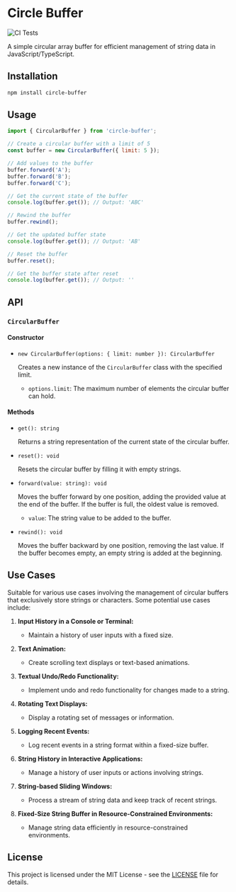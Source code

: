 # Circle Buffer

![CI Tests](https://github.com/sentrychris/circle-buffer/actions/workflows/node.js.yml/badge.svg)

A simple circular array buffer for efficient management of string data in JavaScript/TypeScript.

## Installation

```bash
npm install circle-buffer
```

## Usage

```javascript
import { CircularBuffer } from 'circle-buffer';

// Create a circular buffer with a limit of 5
const buffer = new CircularBuffer({ limit: 5 });

// Add values to the buffer
buffer.forward('A');
buffer.forward('B');
buffer.forward('C');

// Get the current state of the buffer
console.log(buffer.get()); // Output: 'ABC'

// Rewind the buffer
buffer.rewind();

// Get the updated buffer state
console.log(buffer.get()); // Output: 'AB'

// Reset the buffer
buffer.reset();

// Get the buffer state after reset
console.log(buffer.get()); // Output: ''

```

## API

### `CircularBuffer`

#### Constructor

- `new CircularBuffer(options: { limit: number }): CircularBuffer`

  Creates a new instance of the `CircularBuffer` class with the specified limit.

  - `options.limit`: The maximum number of elements the circular buffer can hold.

#### Methods

- `get(): string`

  Returns a string representation of the current state of the circular buffer.

- `reset(): void`

  Resets the circular buffer by filling it with empty strings.

- `forward(value: string): void`

  Moves the buffer forward by one position, adding the provided value at the end of the buffer. If the buffer is full, the oldest value is removed.

  - `value`: The string value to be added to the buffer.

- `rewind(): void`

  Moves the buffer backward by one position, removing the last value. If the buffer becomes empty, an empty string is added at the beginning.

## Use Cases

Suitable for various use cases involving the management of circular buffers that exclusively store strings or characters. Some potential use cases include:

1. **Input History in a Console or Terminal:**
   - Maintain a history of user inputs with a fixed size.

2. **Text Animation:**
   - Create scrolling text displays or text-based animations.

3. **Textual Undo/Redo Functionality:**
   - Implement undo and redo functionality for changes made to a string.

4. **Rotating Text Displays:**
   - Display a rotating set of messages or information.

5. **Logging Recent Events:**
   - Log recent events in a string format within a fixed-size buffer.

6. **String History in Interactive Applications:**
   - Manage a history of user inputs or actions involving strings.

7. **String-based Sliding Windows:**
   - Process a stream of string data and keep track of recent strings.

8. **Fixed-Size String Buffer in Resource-Constrained Environments:**
   - Manage string data efficiently in resource-constrained environments.


## License

This project is licensed under the MIT License - see the [LICENSE](LICENSE) file for details.
